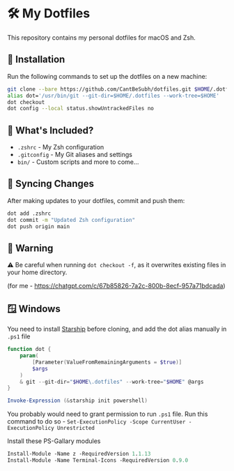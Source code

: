 # 🛠️ My Dotfiles

This repository contains my personal dotfiles for macOS and Zsh.

## 🚀 Installation

Run the following commands to set up the dotfiles on a new machine:

```sh
git clone --bare https://github.com/CantBeSubh/dotfiles.git $HOME/.dotfiles
alias dot='/usr/bin/git --git-dir=$HOME/.dotfiles --work-tree=$HOME'
dot checkout
dot config --local status.showUntrackedFiles no
```

## 📂 What's Included?

- `.zshrc` - My Zsh configuration
- `.gitconfig` - My Git aliases and settings
- `bin/` - Custom scripts
and more to come...

## 🔄 Syncing Changes

After making updates to your dotfiles, commit and push them:

```sh
dot add .zshrc
dot commit -m "Updated Zsh configuration"
dot push origin main
```

## 🛑 Warning

⚠️ Be careful when running `dot checkout -f`, as it overwrites existing files in your home directory.

(for me - https://chatgpt.com/c/67b85826-7a2c-800b-8ecf-957a71bdcada)

## 🪟 Windows

You need to install [Starship](https://starship.rs/guide/) before cloning, and add the dot alias manually in `.ps1` file

```ps1
function dot {
    param(
        [Parameter(ValueFromRemainingArguments = $true)]
        $args
    )
    & git --git-dir="$HOME\.dotfiles" --work-tree="$HOME" @args
}

Invoke-Expression (&starship init powershell)
```

You probably would need to grant permission to run `.ps1` file. Run this command to do so - `Set-ExecutionPolicy -Scope CurrentUser -ExecutionPolicy Unrestricted`

Install these PS-Gallary modules

```ps
Install-Module -Name z -RequiredVersion 1.1.13
Install-Module -Name Terminal-Icons -RequiredVersion 0.9.0
```
